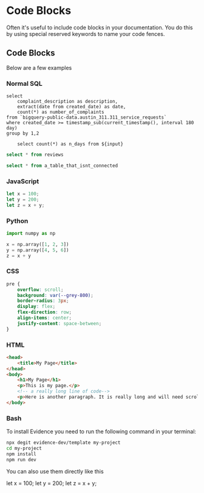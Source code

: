 # Code Blocks

Often it's useful to include code blocks in your documentation. You do this by using special reserved keywords to name your code fences.

## Code Blocks

Below are a few examples

### Normal SQL

```input
select
    complaint_description as description,
    extract(date from created_date) as date,
    count(*) as number_of_complaints
from `bigquery-public-data.austin_311.311_service_requests`
where created_date >= timestamp_sub(current_timestamp(), interval 180 day)
group by 1,2
```

```working_reference
    select count(*) as n_days from ${input}
```

```sql reviews
select * from reviews
```

```sql
select * from a_table_that_isnt_connected
```



### JavaScript

```javascript
let x = 100;
let y = 200;
let z = x + y;
```

### Python

```python
import numpy as np

x = np.array([1, 2, 3])
y = np.array([4, 5, 6])
z = x + y
```

### CSS

```css
pre {
	overflow: scroll;
	background: var(--grey-800);
	border-radius: 3px;
	display: flex;
	flex-direction: row;
	align-items: center;
	justify-content: space-between;
}
```

### HTML

```html
<head>
	<title>My Page</title>
</head>
<body>
	<h1>My Page</h1>
	<p>This is my page.</p>
	<!-- a really long line of code-->
	<p>Here is another paragraph. It is really long and will need scroll if possible.</p>
</body>
```

### Bash

To install Evidence you need to run the following command in your terminal:

```bash
npx degit evidence-dev/template my-project
cd my-project
npm install
npm run dev
```

You can also use them directly like this

<CodeBlock>
let x = 100;
let y = 200;
let z = x + y;
</CodeBlock>
